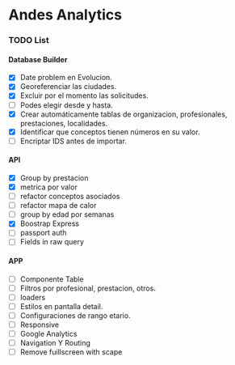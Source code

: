 # Andes Analytics

### TODO List

#### Database Builder	
- [x] Date problem en Evolucion.  
- [X] Georeferenciar las ciudades.  
- [X] Excluir por el momento las solicitudes.  
- [ ] Podes elegir desde y hasta.
- [X] Crear automáticamente tablas de organizacion, profesionales, prestaciones, localidades.
- [X] Identificar que conceptos tienen números en su valor.
- [ ] Encriptar IDS antes de importar.

#### API
- [X] Group by prestacion  
- [X] metrica por valor  
- [ ] refactor conceptos asociados
- [ ] refactor mapa de calor
- [ ] group by edad por semanas 
- [X] Boostrap Express
- [ ] passport auth
- [ ] Fields in raw query

#### APP
- [ ] Componente Table
- [ ] Filtros por profesional, prestacion, otros.
- [ ] loaders
- [ ] Estilos en pantalla detail.
- [ ] Configuraciones de rango etario.
- [ ] Responsive
- [ ] Google Analytics
- [ ] Navigation Y Routing
- [ ] Remove fuillscreen with scape